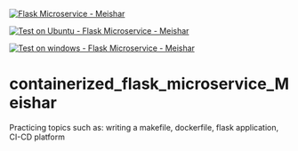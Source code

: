 [![Flask Microservice - Meishar](https://github.com/Meish/containerized_flask_microservice_Meishar/actions/workflows/main.yml/badge.svg)](https://github.com/Meish/containerized_flask_microservice_Meishar/actions/workflows/main.yml)

[![Test on Ubuntu - Flask Microservice - Meishar](https://github.com/Meish/containerized_flask_microservice_Meishar/actions/workflows/main_ubuntu.yml/badge.svg)](https://github.com/Meish/containerized_flask_microservice_Meishar/actions/workflows/main_ubuntu.yml)

[![Test on windows -  Flask Microservice - Meishar](https://github.com/Meish/containerized_flask_microservice_Meishar/actions/workflows/main_windows.yml/badge.svg)](https://github.com/Meish/containerized_flask_microservice_Meishar/actions/workflows/main_windows.yml)


# containerized_flask_microservice_Meishar
Practicing topics such as: writing a makefile, dockerfile, flask application, CI-CD platform
